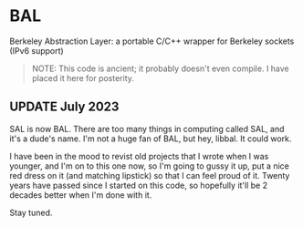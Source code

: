 # BAL

Berkeley Abstraction Layer: a portable C/C++ wrapper for Berkeley sockets (IPv6 support)

> NOTE: This code is ancient; it probably doesn't even compile. I have placed it here for posterity.

## UPDATE July 2023

SAL is now BAL. There are too many things in computing called SAL, and it's a dude's name. I'm not a huge fan of BAL, but hey, libbal. It could work.

I have been in the mood to revist old projects that I wrote when I was younger, and I'm on to this one now, so I'm going to gussy it up, put a nice red dress on it (and matching lipstick) so that I can feel proud of it. Twenty years have passed since I started on this code, so hopefully it'll be 2 decades better when I'm done with it.

Stay tuned.
